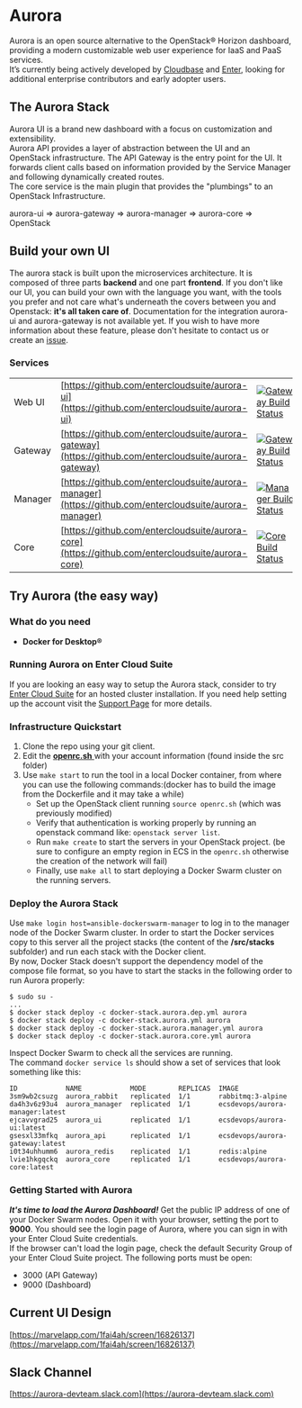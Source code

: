 # Aurora

Aurora is an open source alternative to the OpenStack® Horizon dashboard, providing a modern customizable web user experience for IaaS and PaaS services.  
It’s currently being actively developed by [Cloudbase](http://www.cloudbase.it) and [Enter](http://www.entercloudsuite.com), looking for additional enterprise contributors and early adopter users.

## The Aurora Stack

Aurora UI is a brand new dashboard with a focus on customization and extensibility.  
Aurora API provides a layer of abstraction between the UI and an OpenStack infrastructure. The API Gateway is the entry point for the UI. It forwards client calls based on information provided by the Service Manager and following dynamically created routes.  
The core service is the main plugin that provides the "plumbings" to an OpenStack Infrastructure.  

aurora-ui => aurora-gateway => aurora-manager => aurora-core => OpenStack

## Build your own UI

The aurora stack is built upon the microservices architecture. It is composed of three parts **backend** and one part **frontend**. 
If you don't like our UI, you can build your own with the language you want, with the tools you prefer and not care what's underneath the covers between you and Openstack: **it's all taken care of**.
Documentation for the integration aurora-ui and aurora-gateway is not available yet. If you wish to have more information about these feature, please don't hesitate to contact us or create an [issue](https://github.com/entercloudsuite/aurora/issues).

### Services
| | | |
| -- | -- | --|
| Web UI | [https://github.com/entercloudsuite/aurora-ui](https://github.com/entercloudsuite/aurora-ui) |[![Gateway Build Status](http://185.48.34.80/api/badges/entercloudsuite/aurora-ui/status.svg)](http://185.48.34.80/entercloudsuite/aurora-ui) |
| Gateway | [https://github.com/entercloudsuite/aurora-gateway](https://github.com/entercloudsuite/aurora-gateway) |[![Gateway Build Status](http://185.48.34.80/api/badges/entercloudsuite/aurora-gateway/status.svg)](http://185.48.34.80/entercloudsuite/aurora-gateway) |
| Manager  | [https://github.com/entercloudsuite/aurora-manager](https://github.com/entercloudsuite/aurora-manager) |[![Manager Build Status](http://185.48.34.80/api/badges/entercloudsuite/aurora-manager/status.svg)](http://185.48.34.80/entercloudsuite/aurora-manager) |
| Core | [https://github.com/entercloudsuite/aurora-core](https://github.com/entercloudsuite/aurora-core) |[![Core Build Status](http://185.48.34.80/api/badges/entercloudsuite/aurora-core/status.svg)](http://185.48.34.80/entercloudsuite/aurora-core) |


## Try Aurora (the easy way)

### What do you need
- **Docker for Desktop®**

### Running Aurora on Enter Cloud Suite

If you are looking an easy way to setup the Aurora stack, consider to try [Enter Cloud Suite](http://www.entercloudsuite.com) for an hosted cluster installation.
If you need help setting up the account visit the [Support Page](https://www.entercloudsuite.com/en/contact-us/) for more details.

### Infrastructure Quickstart 

1. Clone the repo using your git client.  
2. Edit the [ **openrc.sh** ](/src/openrc.sh) with your account information (found inside the src folder)
3. Use `make start` to run the tool in a local Docker container, from where you can use the following commands:(docker has to build the image from the Dockerfile and it may take a while)  
    - Set up the OpenStack client running `source openrc.sh` (which was previously modified)
    - Verify that authentication is working properly by running an openstack command like: `openstack server list`.
    - Run `make create` to start the servers in your OpenStack project. (be sure to configure an empty region in ECS in the `openrc.sh` otherwise the creation of the network will fail) 
    - Finally, use `make all` to start deploying a Docker Swarm cluster on the running servers.

### Deploy the Aurora Stack

Use  `make login host=ansible-dockerswarm-manager` to log in to the manager node of the Docker Swarm cluster.
In order to start the Docker services copy to this server all the project stacks (the content of the **/src/stacks** subfolder) and run each stack with the Docker client.  
By now, Docker Stack doesn't support the dependency model of the compose file format, so you have to start the stacks in the following order to run Aurora properly: 

```
$ sudo su -
...
$ docker stack deploy -c docker-stack.aurora.dep.yml aurora
$ docker stack deploy -c docker-stack.aurora.yml aurora
$ docker stack deploy -c docker-stack.aurora.manager.yml aurora
$ docker stack deploy -c docker-stack.aurora.core.yml aurora
```

Inspect Docker Swarm to check all the services are running.  
The command `docker service ls` should show a set of services that look something like this:   

```
ID            NAME            MODE        REPLICAS  IMAGE
3sm9wb2csuzg  aurora_rabbit   replicated  1/1       rabbitmq:3-alpine
da4h3v6z93u4  aurora_manager  replicated  1/1       ecsdevops/aurora-manager:latest
ejcavvgrad25  aurora_ui       replicated  1/1       ecsdevops/aurora-ui:latest
gsesxl33mfkq  aurora_api      replicated  1/1       ecsdevops/aurora-gateway:latest
i0t34uhhumm6  aurora_redis    replicated  1/1       redis:alpine
lvie1hkgqckq  aurora_core     replicated  1/1       ecsdevops/aurora-core:latest
```

### Getting Started with Aurora

***It's time to load the Aurora Dashboard!***
Get the public IP address of one of your Docker Swarm nodes.
Open it with your browser, setting the port to **9000**. You should see the login page of Aurora, where you can sign in with your Enter Cloud Suite credentials.    
If the browser can't load the login page, check the default Security Group of your Enter Cloud Suite project.
The following ports must be open:   
 - 3000 (API Gateway)  
 - 9000 (Dashboard)  

## Current UI Design
[https://marvelapp.com/1fai4ah/screen/16826137](https://marvelapp.com/1fai4ah/screen/16826137)

## Slack Channel
[https://aurora-devteam.slack.com](https://aurora-devteam.slack.com)